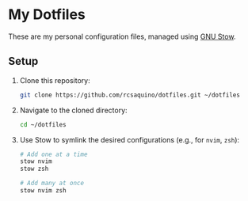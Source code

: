 # My Dotfiles

These are my personal configuration files, managed using [GNU Stow](https://www.gnu.org/software/stow/).

## Setup

1.  Clone this repository:
    ```bash
    git clone https://github.com/rcsaquino/dotfiles.git ~/dotfiles
    ```
2.  Navigate to the cloned directory:
    ```bash
    cd ~/dotfiles
    ```
3.  Use Stow to symlink the desired configurations (e.g., for `nvim`, `zsh`):
    ```bash
    # Add one at a time
    stow nvim
    stow zsh
    ```
    ```bash
    # Add many at once
    stow nvim zsh
    ```
